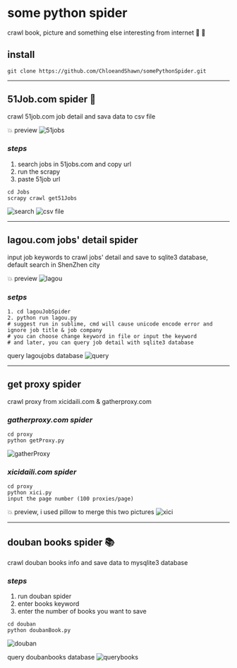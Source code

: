 # some python spider
crawl book, picture and something else interesting from internet :see_no_evil:  :notebook_with_decorative_cover:

## install

 ``` 
 git clone https://github.com/ChloeandShawn/somePythonSpider.git
 ```
------
 ## 51Job.com spider :office:
 crawl 51job.com job detail and sava data to csv file
 
 :boom: preview
 ![51jobs](https://github.com/ChloeandShawn/somePythonSpider/raw/master/demo/51jobs.png)

 ### *steps*
 1. search jobs in 51jobs.com and copy url
 2. run the scrapy
 3. paste 51job url
  
 ```
 cd Jobs
 scrapy crawl get51Jobs
 ```
 ![search](https://github.com/ChloeandShawn/somePythonScrapy/blob/master/demo/search.gif)
 ![csv file](https://github.com/ChloeandShawn/somePythonScrapy/blob/master/demo/data.gif)
 
 ------
 ## lagou.com jobs' detail spider
 input job keywords to crawl jobs' detail and save to sqlite3 database, default search in ShenZhen city
 
 :boom: preview 
 ![lagou](https://github.com/ChloeandShawn/somePythonSpider/blob/master/demo/lagou.png)
 
 ### *setps*
 ```
 1. cd lagouJobSpider
 2. python run lagou.py 
 # suggest run in sublime, cmd will cause unicode encode error and ignore job title & job company 
 # you can choose change keyword in file or input the keyword
 # and later, you can query job detail with sqlite3 database
 ```
 query lagoujobs database
 ![query](https://github.com/ChloeandShawn/somePythonSpider/blob/master/demo/query.png)
 
 ------
 ## get proxy spider
 crawl proxy from xicidaili.com & gatherproxy.com
 
 ### *gatherproxy.com spider*
 ```
 cd proxy
 python getProxy.py
 ```
 ![gatherProxy](https://github.com/ChloeandShawn/somePythonSpider/blob/master/demo/getproxy.png)
 
 ### *xicidaili.com spider*
 ```
 cd proxy
 python xici.py
 input the page number (100 proxies/page)
 ```
 :boom: preview, i used pillow to merge this two pictures
 ![xici](https://github.com/ChloeandShawn/somePythonSpider/blob/master/demo/getxici.png)
 
 ------
 ## douban books spider :books:
 crawl douban books info and save data to mysqlite3 database
 
 ### *steps*
 1. run douban spider
 2. enter books keyword
 3. enter the number of books you want to save
 
 ```
 cd douban
 python doubanBook.py
 ```
 ![douban](https://github.com/ChloeandShawn/somePythonScrapy/blob/master/demo/douban.gif)
 
 query doubanbooks database
 ![querybooks](https://github.com/ChloeandShawn/somePythonSpider/raw/master/demo/querybooks.png)
